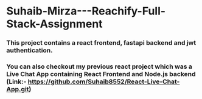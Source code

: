 # Suhaib-Mirza---Reachify-Full-Stack-Assignment
### This project contains a react frontend, fastapi backend and jwt authentication.
### You can also checkout my previous react project which was a Live Chat App containing React Frontend and Node.js backend (Link:- https://github.com/Suhaib8552/React-Live-Chat-App.git)
